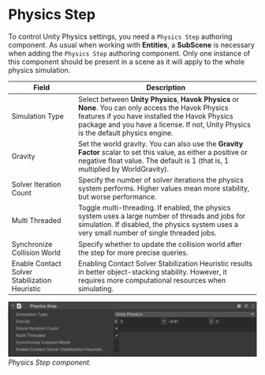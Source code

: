 # Physics Step

To control Unity Physics settings, you need a `Physics Step` authoring component. As usual when working with **Entities**, a **SubScene** is necessary when adding the `Physics Step` authoring component. Only one instance of this component should be present in a scene as it will apply to the whole physics simulation.

| Field                                         | Description                                                                                                                                                                                                                                  |
|-----------------------------------------------|----------------------------------------------------------------------------------------------------------------------------------------------------------------------------------------------------------------------------------------------|
| Simulation Type                               | Select between **Unity Physics**, **Havok Physics** or **None**. You can only access the Havok Physics features if you have installed the Havok Physics package and you have a license. If not, Unity Physics is the default physics engine. |
| Gravity                                       | Set the world gravity. You can also use the **Gravity Factor** scalar to set this value, as either a positive or negative float value. The default is 1 (that is, 1 multiplied by WorldGravity).                                             |
| Solver Iteration Count                        | Specify the number of solver iterations the physics system performs. Higher values mean more stability, but worse performance.                                                                                                               |
| Multi Threaded                                | Toggle multi-threading. If enabled, the physics system uses a large number of threads and jobs for simulation. If disabled, the physics system uses a very small number of single threaded jobs.                                             |
| Synchronize Collision World                   | Specify whether to update the collision world after the step for more precise queries.                                                                                                                                                       |
| Enable Contact Solver Stabilization Heuristic | Enabling Contact Solver Stabilization Heuristic results in better object-stacking stability. However, it requires more computational resources when simulating.                                                                              |

![collider_cast](images/physics-step.png)<br/>_Physics Step component._
